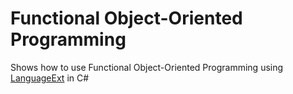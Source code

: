 # Functional Object-Oriented Programming

Shows how to use Functional Object-Oriented Programming using [LanguageExt](https://github.com/louthy/language-ext#readme) in C#